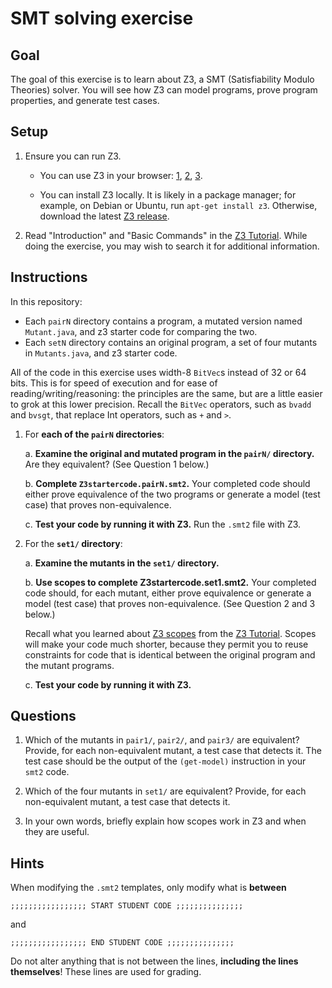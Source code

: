 # SMT solving exercise

## Goal

The goal of this exercise is to learn about Z3, a SMT (Satisfiability Modulo Theories)
solver.  You will see how Z3 can model programs, prove
program properties, and generate test cases.


## Setup

1. Ensure you can run Z3.

   * You can use Z3 in your browser:
     [1](https://www.philipzucker.com/z3-rise4fun/),
     [2](https://microsoft.github.io/z3guide/),
     [3](https://compsys-tools.ens-lyon.fr/z3/).

   * You can install Z3 locally.
     It is likely in a package manager; for example, on Debian or Ubuntu, run `apt-get install z3`.
     Otherwise, download the latest [Z3 release](https://github.com/Z3Prover/z3/releases).

2. Read "Introduction" and "Basic Commands" in the [Z3
   Tutorial](https://www.philipzucker.com/z3-rise4fun/guide.html).
   While doing the exercise, you may wish to search it for additional information.

## Instructions

In this repository:
 * Each `pairN` directory contains a program, a mutated
   version named `Mutant.java`, and z3 starter code for comparing the two.
 * Each `setN` directory contains an original program, a
   set of four mutants in `Mutants.java`, and z3 starter code.

All of the code in this exercise uses width-8 `BitVec`s instead of 32 or 64
bits. This is for speed of execution and for ease of reading/writing/reasoning:
the principles are the same, but are a little easier to grok at this lower
precision. Recall the `BitVec` operators, such as `bvadd` and `bvsgt`, that
replace Int operators, such as `+` and `>`.


1. For **each of the `pairN` directories**:

   a. **Examine the original and mutated program in the `pairN/` directory.**
      Are they equivalent? (See Question 1 below.)

   b. **Complete `Z3startercode.pairN.smt2`.**
      Your completed code should either prove equivalence of the two programs or
      generate a model (test case) that proves non-equivalence.

   c. **Test your code by running it with Z3.**
      Run the `.smt2` file with Z3.

2. For the **`set1/` directory**:

   a. **Examine the mutants in the `set1/` directory.**

   b. **Use scopes to complete Z3startercode.set1.smt2.**
      Your completed code should, for each mutant, either prove equivalence or
      generate a model (test case) that proves non-equivalence.  (See Question 2
      and 3 below.)

      Recall what you learned about [Z3
      scopes](https://www.philipzucker.com/z3-rise4fun/guide.html) from the [Z3
      Tutorial](https://www.philipzucker.com/z3-rise4fun/guide.html).  Scopes will
      make your code much shorter, because they permit you to reuse constraints
      for code that is identical between the original program and the mutant
      programs.

   c. **Test your code by running it with Z3.**

## Questions

1. Which of the mutants in `pair1/`, `pair2/`, and `pair3/` are equivalent? Provide, for
each non-equivalent mutant, a test case that detects it.
The test case should be the output of the `(get-model)` instruction in your `smt2` code.

2. Which of the four mutants in `set1/` are equivalent? Provide, for each
non-equivalent mutant, a test case that detects it.

3. In your own words, briefly explain how scopes work in Z3 and when they are useful.


## Hints

When modifying the `.smt2` templates, only modify what is **between**

```
;;;;;;;;;;;;;;;;; START STUDENT CODE ;;;;;;;;;;;;;;;
```

and

```
;;;;;;;;;;;;;;;;; END STUDENT CODE ;;;;;;;;;;;;;;;
```

Do not alter anything that is not
between the lines, **including the lines themselves**!
These lines are used for grading.
